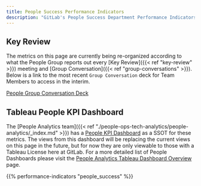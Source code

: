 ```yaml
---
title: People Success Performance Indicators
description: "GitLab's People Success Department Performance Indicators."
---
```


## Key Review

The metrics on this page are currently being re-organized according to what the People Group reports out every [Key Review]({{< ref "key-review" >}}) meeting and [Group Conversation]({{< ref "group-conversations" >}}). Below is a link to the most recent `Group Conversation` deck for Team Members to access in the interim.

[People Group Conversation Deck](https://docs.google.com/presentation/d/1Ot6Kta9_n83tHvb3pYzVSsC7eR_m_VPMOddHOKJ8QtI/edit#slide=id.g20e385ea126_0_374)

## Tableau People KPI Dashboard

The [People Analytics team]({{< ref "./people-ops-tech-analytics/people-analytics/_index.md" >}}) has a [People KPI Dashboard](https://10az.online.tableau.com/t/gitlab/views/WIP-PeopleKPIs/PeopleKPIsDashboard?:origin=card_share_link&:embed=n) as a SSOT for these metrics. The views from this dashboard will be replacing the current views on this page in the future, but for now they are only viewable to those with a Tableau License here at GitLab. For a more detailed list of People Dashboards please visit the [People Analytics Tableau Dashboard Overview](/handbook/people-group/people-ops-tech-analytics/people-analytics/people-tableau/) page.

{{% performance-indicators "people_success" %}}
